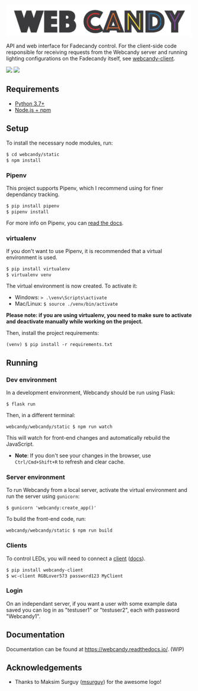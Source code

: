 <img src="https://raw.githubusercontent.com/gcpreston/webcandy/master/webcandy/static/img/webcandy_logo.png" alt="Webcandy" width="500" height="85">

API and web interface for Fadecandy control. For the client-side code
responsible for receiving requests from the Webcandy server and running lighting
configurations on the Fadecandy itself, see
[webcandy-client](https://github.com/gcpreston/webcandy-client).

![](https://s3.gifyu.com/images/webcandy_demo1.gif)
![](https://s3.gifyu.com/images/webcandy_demo2.gif)

##  Requirements
- [Python 3.7+](https://www.python.org/downloads/)
- [Node.js + npm](https://nodejs.org/en/download/)

## Setup
To install the necessary node modules, run:
```
$ cd webcandy/static
$ npm install
```

### Pipenv
This project supports Pipenv, which I recommend using for finer dependancy
tracking.
```
$ pip install pipenv
$ pipenv install
```

For more info on Pipenv, you can [read the docs](https://pipenv.readthedocs.io/en/latest/).

### virtualenv
If you don't want to use Pipenv, it is recommended that a virtual environment
is used.
```
$ pip install virtualenv
$ virtualenv venv
```
The virtual environment is now created. To activate it:
- Windows: `> .\venv\Scripts\activate`
- Mac/Linux: `$ source ./venv/bin/activate`

**Please note: if you are using virtualenv, you need to make sure to activate
and deactivate manually while working on the project.**

Then, install the project requirements:
```
(venv) $ pip install -r requirements.txt
```

## Running
### Dev environment
In a development environment, Webcandy should be run using Flask:
```
$ flask run
```

Then, in a different terminal:
```
webcandy/webcandy/static $ npm run watch
```
This will watch for front-end changes and automatically rebuild the JavaScript.

* **Note**: If you don't see your changes in the browser, use `Ctrl/Cmd+Shift+R`
to refresh and clear cache.

### Server environment
To run Webcandy from a local server, activate the virtual environment and run
the server using `gunicorn`:
```
$ gunicorn 'webcandy:create_app()'
```

To build the front-end code, run:
```
webcandy/webcandy/static $ npm run build
```

### Clients
To control LEDs, you will need to connect a
[client]((http://github.com/gcpreston/webcandy-client))
([docs](https://webcandy.readthedocs.io/en/latest/client/quickstart.html)).

```
$ pip install webcandy-client
$ wc-client RGBLover573 password123 MyClient
```

###  Login
On an independant server, if you want a user with some example data saved you
can log in as "testuser1" or "testuser2", each with password "Webcandy1".

## Documentation
Documentation can be found at https://webcandy.readthedocs.io/. (WIP)

## Acknowledgements
* Thanks to Maksim Surguy ([msurguy](https://github.com/msurguy)) for the awesome logo!
